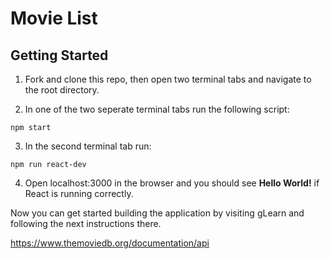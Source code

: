 # Movie List

## Getting Started

1. Fork and clone this repo, then open two terminal tabs and navigate to the root directory.

2. In one of the two seperate terminal tabs run the following script:

```
npm start
```

3. In the second terminal tab run:

```
npm run react-dev
```

4. Open localhost:3000 in the browser and you should see **Hello World!** if React is running correctly.

Now you can get started building the application by visiting gLearn and following the next instructions there.

https://www.themoviedb.org/documentation/api
